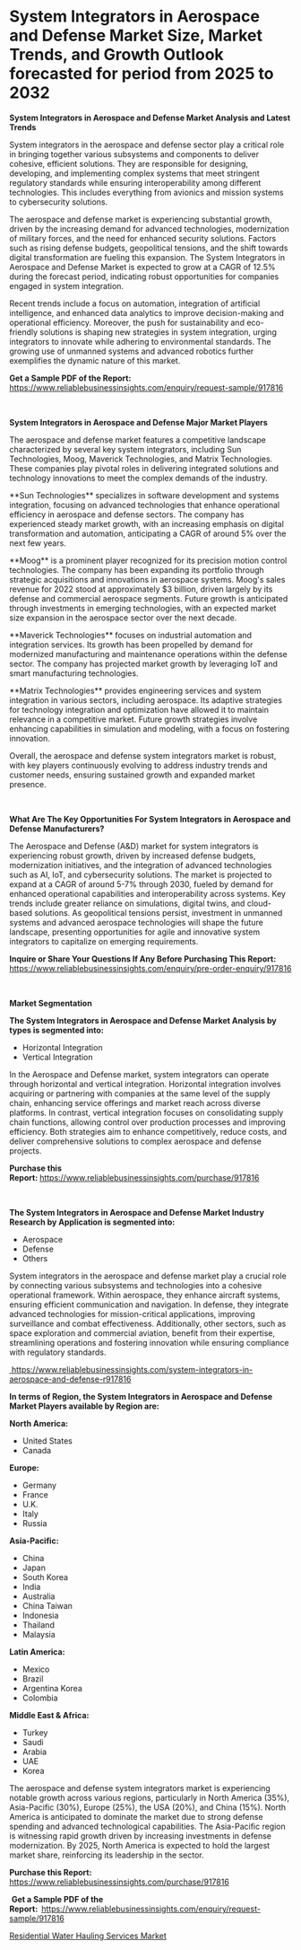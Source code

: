 <p><h1>System Integrators in Aerospace and Defense Market Size, Market Trends, and Growth Outlook forecasted for period from 2025 to 2032</h1></p><p><strong>System Integrators in Aerospace and Defense Market Analysis and Latest Trends</strong></p>
<p><p>System integrators in the aerospace and defense sector play a critical role in bringing together various subsystems and components to deliver cohesive, efficient solutions. They are responsible for designing, developing, and implementing complex systems that meet stringent regulatory standards while ensuring interoperability among different technologies. This includes everything from avionics and mission systems to cybersecurity solutions.</p><p>The aerospace and defense market is experiencing substantial growth, driven by the increasing demand for advanced technologies, modernization of military forces, and the need for enhanced security solutions. Factors such as rising defense budgets, geopolitical tensions, and the shift towards digital transformation are fueling this expansion. The System Integrators in Aerospace and Defense Market is expected to grow at a CAGR of 12.5% during the forecast period, indicating robust opportunities for companies engaged in system integration.</p><p>Recent trends include a focus on automation, integration of artificial intelligence, and enhanced data analytics to improve decision-making and operational efficiency. Moreover, the push for sustainability and eco-friendly solutions is shaping new strategies in system integration, urging integrators to innovate while adhering to environmental standards. The growing use of unmanned systems and advanced robotics further exemplifies the dynamic nature of this market.</p></p>
<p><strong>Get a Sample PDF of the Report:&nbsp;</strong> <a href="https://www.reliablebusinessinsights.com/enquiry/request-sample/917816?utm_campaign=3077&utm_medium=2&utm_source=Github&utm_content=ia&utm_term=07032025&utm_id=system-integrators-in-aerospace-and-defense">https://www.reliablebusinessinsights.com/enquiry/request-sample/917816</a></p>
<p>&nbsp;</p>
<p><strong>System Integrators in Aerospace and Defense Major Market Players</strong></p>
<p><p>The aerospace and defense market features a competitive landscape characterized by several key system integrators, including Sun Technologies, Moog, Maverick Technologies, and Matrix Technologies. These companies play pivotal roles in delivering integrated solutions and technology innovations to meet the complex demands of the industry.</p><p>**Sun Technologies** specializes in software development and systems integration, focusing on advanced technologies that enhance operational efficiency in aerospace and defense sectors. The company has experienced steady market growth, with an increasing emphasis on digital transformation and automation, anticipating a CAGR of around 5% over the next few years.</p><p>**Moog** is a prominent player recognized for its precision motion control technologies. The company has been expanding its portfolio through strategic acquisitions and innovations in aerospace systems. Moog's sales revenue for 2022 stood at approximately $3 billion, driven largely by its defense and commercial aerospace segments. Future growth is anticipated through investments in emerging technologies, with an expected market size expansion in the aerospace sector over the next decade.</p><p>**Maverick Technologies** focuses on industrial automation and integration services. Its growth has been propelled by demand for modernized manufacturing and maintenance operations within the defense sector. The company has projected market growth by leveraging IoT and smart manufacturing technologies.</p><p>**Matrix Technologies** provides engineering services and system integration in various sectors, including aerospace. Its adaptive strategies for technology integration and optimization have allowed it to maintain relevance in a competitive market. Future growth strategies involve enhancing capabilities in simulation and modeling, with a focus on fostering innovation.</p><p>Overall, the aerospace and defense system integrators market is robust, with key players continuously evolving to address industry trends and customer needs, ensuring sustained growth and expanded market presence.</p></p>
<p>&nbsp;</p>
<p><strong>What Are The Key Opportunities For System Integrators in Aerospace and Defense Manufacturers?</strong></p>
<p><p>The Aerospace and Defense (A&D) market for system integrators is experiencing robust growth, driven by increased defense budgets, modernization initiatives, and the integration of advanced technologies such as AI, IoT, and cybersecurity solutions. The market is projected to expand at a CAGR of around 5-7% through 2030, fueled by demand for enhanced operational capabilities and interoperability across systems. Key trends include greater reliance on simulations, digital twins, and cloud-based solutions. As geopolitical tensions persist, investment in unmanned systems and advanced aerospace technologies will shape the future landscape, presenting opportunities for agile and innovative system integrators to capitalize on emerging requirements.</p></p>
<p><strong>Inquire or Share Your Questions If Any Before Purchasing This Report:</strong> <a href="https://www.reliablebusinessinsights.com/enquiry/pre-order-enquiry/917816?utm_campaign=3077&utm_medium=2&utm_source=Github&utm_content=ia&utm_term=07032025&utm_id=system-integrators-in-aerospace-and-defense">https://www.reliablebusinessinsights.com/enquiry/pre-order-enquiry/917816</a></p>
<p>&nbsp;</p>
<p><strong>Market Segmentation</strong></p>
<p><strong>The System Integrators in Aerospace and Defense Market Analysis by types is segmented into:</strong></p>
<p><ul><li>Horizontal Integration</li><li>Vertical Integration</li></ul></p>
<p><p>In the Aerospace and Defense market, system integrators can operate through horizontal and vertical integration. Horizontal integration involves acquiring or partnering with companies at the same level of the supply chain, enhancing service offerings and market reach across diverse platforms. In contrast, vertical integration focuses on consolidating supply chain functions, allowing control over production processes and improving efficiency. Both strategies aim to enhance competitively, reduce costs, and deliver comprehensive solutions to complex aerospace and defense projects.</p></p>
<p><strong>Purchase this Report:&nbsp;</strong><a href="https://www.reliablebusinessinsights.com/purchase/917816?utm_campaign=3077&utm_medium=2&utm_source=Github&utm_content=ia&utm_term=07032025&utm_id=system-integrators-in-aerospace-and-defense">https://www.reliablebusinessinsights.com/purchase/917816</a></p>
<p>&nbsp;</p>
<p><strong>The System Integrators in Aerospace and Defense Market Industry Research by Application is segmented into:</strong></p>
<p><ul><li>Aerospace</li><li>Defense</li><li>Others</li></ul></p>
<p><p>System integrators in the aerospace and defense market play a crucial role by connecting various subsystems and technologies into a cohesive operational framework. Within aerospace, they enhance aircraft systems, ensuring efficient communication and navigation. In defense, they integrate advanced technologies for mission-critical applications, improving surveillance and combat effectiveness. Additionally, other sectors, such as space exploration and commercial aviation, benefit from their expertise, streamlining operations and fostering innovation while ensuring compliance with regulatory standards.</p></p>
<p><a href="https://www.reliablebusinessinsights.com/system-integrators-in-aerospace-and-defense-r917816?utm_campaign=3077&utm_medium=2&utm_source=Github&utm_content=ia&utm_term=07032025&utm_id=system-integrators-in-aerospace-and-defense">&nbsp;https://www.reliablebusinessinsights.com/system-integrators-in-aerospace-and-defense-r917816</a></p>
<p><strong>In terms of Region, the System Integrators in Aerospace and Defense Market Players available by Region are:</strong></p>
<p>
    <p> <strong> North America: </strong>
        <ul>
            <li>United States</li>
            <li>Canada</li>
        </ul>
        </p> 
    <p> <strong> Europe: </strong>
        <ul>
            <li>Germany</li>
            <li>France</li>
            <li>U.K.</li>
            <li>Italy</li>
            <li>Russia</li>
        </ul>
        </p> 
    <p> <strong> Asia-Pacific: </strong>
        <ul>
            <li>China</li>
            <li>Japan</li>
            <li>South Korea</li>
            <li>India</li>
            <li>Australia</li>
            <li>China Taiwan</li>
            <li>Indonesia</li>
            <li>Thailand</li>
            <li>Malaysia</li>
        </ul>
        </p> 
    <p> <strong> Latin America: </strong>
        <ul>
            <li>Mexico</li>
            <li>Brazil</li>
            <li>Argentina Korea</li>
            <li>Colombia</li>
        </ul>
        </p> 
    <p> <strong> Middle East & Africa: </strong>
        <ul>
            <li>Turkey</li>
            <li>Saudi</li>
            <li>Arabia</li>
            <li>UAE</li>
            <li>Korea</li>
        </ul>
    </p>
    </p>
<p><p>The aerospace and defense system integrators market is experiencing notable growth across various regions, particularly in North America (35%), Asia-Pacific (30%), Europe (25%), the USA (20%), and China (15%). North America is anticipated to dominate the market due to strong defense spending and advanced technological capabilities. The Asia-Pacific region is witnessing rapid growth driven by increasing investments in defense modernization. By 2025, North America is expected to hold the largest market share, reinforcing its leadership in the sector.</p></p>
<p><strong>Purchase this Report: </strong><a href="https://www.reliablebusinessinsights.com/purchase/917816?utm_campaign=3077&utm_medium=2&utm_source=Github&utm_content=ia&utm_term=07032025&utm_id=system-integrators-in-aerospace-and-defense">https://www.reliablebusinessinsights.com/purchase/917816</a></p>
<p>&nbsp;<strong>Get a Sample PDF of the Report:&nbsp;&nbsp;</strong><a href="https://www.reliablebusinessinsights.com/enquiry/request-sample/917816?utm_campaign=3077&utm_medium=2&utm_source=Github&utm_content=ia&utm_term=07032025&utm_id=system-integrators-in-aerospace-and-defense">https://www.reliablebusinessinsights.com/enquiry/request-sample/917816</a></p>
<p><strong></strong></p>
<p><p><a href="https://github.com/tashipmhuiri/Market-Research-Report-List-1/blob/main/residential-water-hauling-services-market.md?utm_campaign=3077&utm_medium=2&utm_source=Github&utm_content=ia&utm_term=07032025&utm_id=system-integrators-in-aerospace-and-defense">Residential Water Hauling Services Market</a></p></p>